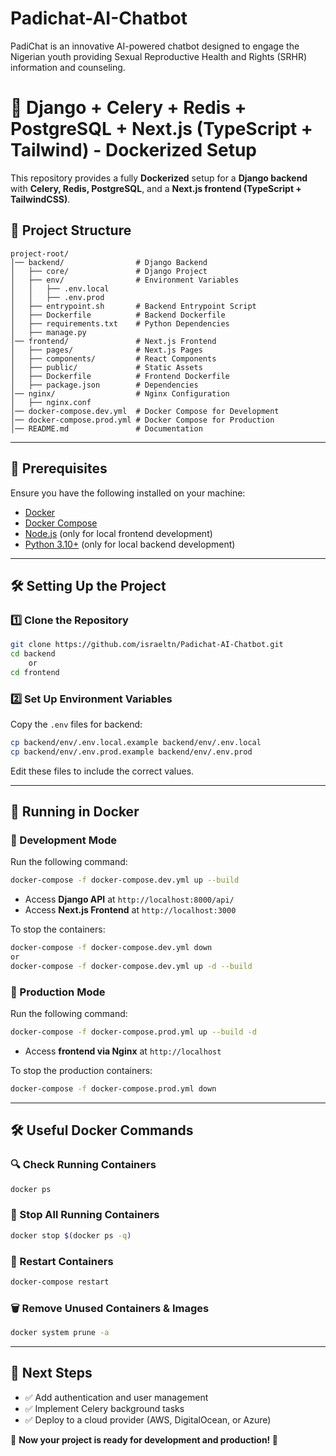 
# Padichat-AI-Chatbot
PadiChat is an innovative AI-powered chatbot designed to engage the Nigerian youth providing Sexual Reproductive Health and Rights (SRHR) information and counseling.


# 🚀 Django + Celery + Redis + PostgreSQL + Next.js (TypeScript + Tailwind) - Dockerized Setup

This repository provides a fully **Dockerized** setup for a **Django backend** with **Celery, Redis, PostgreSQL**, and a **Next.js frontend (TypeScript + TailwindCSS)**.

## 📂 Project Structure

```
project-root/
│── backend/                # Django Backend
│   ├── core/               # Django Project
│   ├── env/                # Environment Variables
│   │   ├── .env.local
│   │   ├── .env.prod
│   ├── entrypoint.sh       # Backend Entrypoint Script
│   ├── Dockerfile          # Backend Dockerfile
│   ├── requirements.txt    # Python Dependencies
│   ├── manage.py
│── frontend/               # Next.js Frontend
│   ├── pages/              # Next.js Pages
│   ├── components/         # React Components
│   ├── public/             # Static Assets
│   ├── Dockerfile          # Frontend Dockerfile
│   ├── package.json        # Dependencies
│── nginx/                  # Nginx Configuration
│   ├── nginx.conf
│── docker-compose.dev.yml  # Docker Compose for Development
│── docker-compose.prod.yml # Docker Compose for Production
│── README.md               # Documentation
```

---

## 📌 Prerequisites

Ensure you have the following installed on your machine:

- [Docker](https://www.docker.com/get-started)
- [Docker Compose](https://docs.docker.com/compose/install/)
- [Node.js](https://nodejs.org/en/) (only for local frontend development)
- [Python 3.10+](https://www.python.org/) (only for local backend development)

---

## 🛠️ Setting Up the Project

### 1️⃣ Clone the Repository

```sh
git clone https://github.com/israeltn/Padichat-AI-Chatbot.git
cd backend 
    or
cd frontend 
```

### 2️⃣ Set Up Environment Variables

Copy the `.env` files for backend:

```sh
cp backend/env/.env.local.example backend/env/.env.local
cp backend/env/.env.prod.example backend/env/.env.prod
```

Edit these files to include the correct values.

---

## 🐳 Running in Docker

### 🔹 Development Mode

Run the following command:

```sh
docker-compose -f docker-compose.dev.yml up --build
```

- Access **Django API** at `http://localhost:8000/api/`
- Access **Next.js Frontend** at `http://localhost:3000`

To stop the containers:

```sh
docker-compose -f docker-compose.dev.yml down
or 
docker-compose -f docker-compose.dev.yml up -d --build
```

### 🔹 Production Mode

Run the following command:

```sh
docker-compose -f docker-compose.prod.yml up --build -d
```

- Access **frontend via Nginx** at `http://localhost`

To stop the production containers:

```sh
docker-compose -f docker-compose.prod.yml down
```

---

## 🛠️ Useful Docker Commands

### 🔍 Check Running Containers

```sh
docker ps
```

### 🛑 Stop All Running Containers

```sh
docker stop $(docker ps -q)
```

### 🚀 Restart Containers

```sh
docker-compose restart
```

### 🗑️ Remove Unused Containers & Images

```sh
docker system prune -a
```

---

## 🎯 Next Steps

- ✅ Add authentication and user management
- ✅ Implement Celery background tasks
- ✅ Deploy to a cloud provider (AWS, DigitalOcean, or Azure)

📌 **Now your project is ready for development and production! 🚀**

